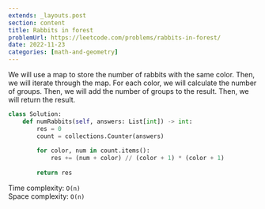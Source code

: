 ```yaml
---
extends: _layouts.post
section: content
title: Rabbits in forest
problemUrl: https://leetcode.com/problems/rabbits-in-forest/
date: 2022-11-23
categories: [math-and-geometry]
---
```


We will use a map to store the number of rabbits with the same color. Then, we will iterate through the map. For each color, we will calculate the number of groups. Then, we will add the number of groups to the result. Then, we will return the result.

```python
class Solution:
    def numRabbits(self, answers: List[int]) -> int:
        res = 0
        count = collections.Counter(answers)
        
        for color, num in count.items():
            res += (num + color) // (color + 1) * (color + 1)
            
        return res
```

Time complexity: `O(n)` <br/>
Space complexity: `O(n)`